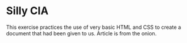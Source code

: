 Silly CIA
====================

This exercise practices the use of very basic HTML and CSS to create a document that had been given to us. Article is from the onion.